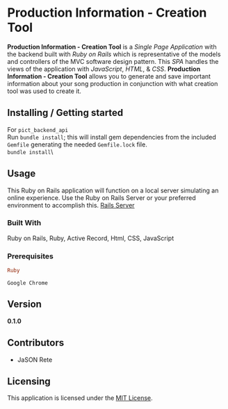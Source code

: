# Production Information - Creation Tool

__Production Information - Creation Tool__ is a _Single Page Application_ with the backend built with _Ruby on Rails_ which is representative of the models and controllers of the MVC software design pattern. This _SPA_ handles the views of the application with _JavaScript_, _HTML_, & _CSS_. __Production Information - Creation Tool__ allows you to generate and save important information about your song production in conjunction with what creation tool was used to create it.

## Installing / Getting started

For `pict_backend_api`\
Run `bundle install`; this will install gem dependencies from the included `Gemfile` generating the needed `Gemfile.lock` file.\
`bundle install`\

## Usage

This Ruby on Rails application will function on a local server simulating an online experience. Use the Ruby on Rails Server or your preferred environment to accomplish this.
[Rails Server](https://guides.rubyonrails.org/getting_started.html)

### Built With

Ruby on Rails, Ruby, Active Record, Html, CSS, JavaScript

### Prerequisites

```ruby
Ruby
```
```google chrome
Google Chrome
```

## Version

**0.1.0**

## Contributors

- JaSON Rete

## Licensing

This application is licensed under the [MIT License](LICENSE).